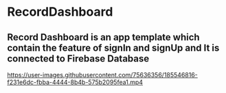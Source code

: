 # RecordDashboard
## Record Dashboard is an app template which contain the feature of signIn and signUp and It is connected to Firebase Database
https://user-images.githubusercontent.com/75636356/185546816-f231e6dc-fbba-4444-8b4b-575b2095fea1.mp4
